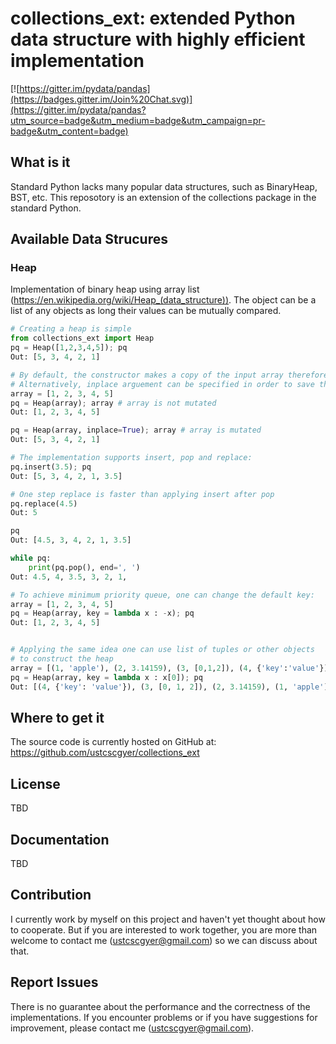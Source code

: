# collections_ext: extended Python data structure with highly efficient implementation



[![https://gitter.im/pydata/pandas](https://badges.gitter.im/Join%20Chat.svg)](https://gitter.im/pydata/pandas?utm_source=badge&utm_medium=badge&utm_campaign=pr-badge&utm_content=badge)

## What is it
Standard Python lacks many popular data structures, such as BinaryHeap, BST, etc. This reposotory is 
an extension of the collections package in the standard Python.

## Available Data Strucures
### Heap
Implementation of binary heap using array list (https://en.wikipedia.org/wiki/Heap_(data_structure)). 
The object can be a list of any objects as long their values can be mutually compared.

```python
# Creating a heap is simple
from collections_ext import Heap
pq = Heap([1,2,3,4,5]); pq
Out: [5, 3, 4, 2, 1]

# By default, the constructor makes a copy of the input array therefore does not mutate the input.
# Alternatively, inplace arguement can be specified in order to save the time of coping a big array.
array = [1, 2, 3, 4, 5]
pq = Heap(array); array # array is not mutated
Out: [1, 2, 3, 4, 5]

pq = Heap(array, inplace=True); array # array is mutated
Out: [5, 3, 4, 2, 1]

# The implementation supports insert, pop and replace:
pq.insert(3.5); pq
Out: [5, 3, 4, 2, 1, 3.5]

# One step replace is faster than applying insert after pop
pq.replace(4.5)
Out: 5

pq
Out: [4.5, 3, 4, 2, 1, 3.5]

while pq:
    print(pq.pop(), end=', ')
Out: 4.5, 4, 3.5, 3, 2, 1, 

# To achieve minimum priority queue, one can change the default key:
array = [1, 2, 3, 4, 5]
pq = Heap(array, key = lambda x : -x); pq
Out: [1, 2, 3, 4, 5]


# Applying the same idea one can use list of tuples or other objects 
# to construct the heap
array = [(1, 'apple'), (2, 3.14159), (3, [0,1,2]), (4, {'key':'value'})]
pq = Heap(array, key = lambda x : x[0]); pq
Out: [(4, {'key': 'value'}), (3, [0, 1, 2]), (2, 3.14159), (1, 'apple')]
```

## Where to get it
The source code is currently hosted on GitHub at:
https://github.com/ustcscgyer/collections_ext

## License
TBD

## Documentation
TBD

## Contribution
I currently work by myself on this project and haven't yet thought about how to cooperate. But if you are interested to work together, 
you are more than welcome to contact me (ustcscgyer@gmail.com) so we can discuss about that. 

## Report Issues
There is no guarantee about the performance and the correctness of the implementations. If you encounter problems or if you have 
suggestions for improvement, please contact me (ustcscgyer@gmail.com).
